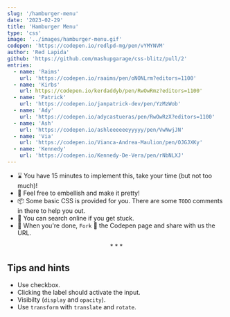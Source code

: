 ```yaml
---
slug: '/hamburger-menu'
date: '2023-02-29'
title: 'Hamburger Menu'
type: 'css'
image: '../images/hamburger-menu.gif'
codepen: 'https://codepen.io/redlpd-mg/pen/vYMYNVM'
author: 'Red Lapida'
github: 'https://github.com/mashupgarage/css-blitz/pull/2'
entries:
  - name: 'Raims'
    url: 'https://codepen.io/raaims/pen/oNONLrm?editors=1100'
  - name: 'Kirbs'
    url: https://codepen.io/kerdaddyb/pen/RwOwRmz?editors=1100'
  - name: 'Patrick'
    url: 'https://codepen.io/janpatrick-dev/pen/YzMzWob'
  - name: 'Ady'
    url: 'https://codepen.io/adycastueras/pen/RwOwRzX?editors=1100'
  - name: 'Ash'
    url: 'https://codepen.io/ashleeeeeeyyyyy/pen/VwNwjJN'
  - name: 'Via'
    url: 'https://codepen.io/Vianca-Andrea-Maulion/pen/OJGJXKy'
  - name: 'Kennedy'
    url: 'https://codepen.io/Kennedy-De-Vera/pen/rNbNLXJ'
---
```


* ⌛ You have 15 minutes to implement this, take your time (but not too much)!
* 💅 Feel free to embellish and make it pretty!
* 📦 Some basic CSS is provided for you. There are some `TODO` comments in there to help you out.
* 🧙 You can search online if you get stuck.
* 🎉 When you're done, `Fork` 🍴 the Codepen page and share with us the URL.

<p align='center'>* * *</p>

## Tips and hints

- Use checkbox.
- Clicking the label should activate the input.
- Visibilty (`display` and `opacity`).
- Use `transform` with `translate` and `rotate`.
